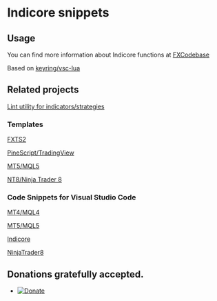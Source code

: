 # Indicore snippets

## Usage

You can find more information about Indicore functions at [FXCodebase](http://www.fxcodebase.com/bin/products/IndicoreSDK/3.3.0/help/Lua/web-content.html#index.html)

Based on [keyring/vsc-lua](https://github.com/keyring/vsc-lua)

## Related projects

[Lint utility for indicators/strategies](https://github.com/sibvic/fxlint)

### Templates

[FXTS2](https://github.com/sibvic/fxts2-templates) 

[PineScript/TradingView](https://github.com/sibvic/pinescript-templates) 

[MT5/MQL5](https://github.com/sibvic/mq5-templates) 

[NT8/Ninja Trader 8](https://github.com/sibvic/nt8-templates) 

### Code Snippets for Visual Studio Code

[MT4/MQL4](https://github.com/sibvic/vsc-mq4-snippets) 

[MT5/MQL5](https://github.com/sibvic/vsc-mq5-snippets) 

[Indicore](https://github.com/sibvic/vsc-indicore)

[NinjaTrader8](https://github.com/sibvic/vsc-nt8-snippets)

## Donations gratefully accepted.

* [![Donate](https://img.shields.io/badge/Donate-PayPal-green.svg)](https://paypal.me/sibvic)
